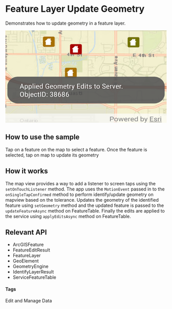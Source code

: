 # Feature Layer Update Geometry
Demonstrates how to update geometry in a feature layer.

![Feature Layer Update Geometry App](feature-layer-update-geometry.png)

## How to use the sample
Tap on a feature on the map to select a feature. Once the feature is selected, tap on map to update its geometry

## How it works
The map view  provides a way to add a listener to screen taps using the `setOnTouchListener` method. The app uses the `MotionEvent` passed in to the `onSingleTapConfirmed` method to perform identify/update geometry on mapview  based on the tolerance. Updates the geometry of the identified feature using `setGeometry` method and the updated feature is passed to the `updateFeatureAsync` method on FeatureTable. Finally the edits are applied to the service using `applyEditsAsync` method on FeatureTable.

## Relevant API
* ArcGISFeature
* FeatureEditResult
* FeatureLayer
* GeoElement
* GeometryEngine
* IdentifyLayerResult
* ServiceFeatureTable

#### Tags
Edit and Manage Data